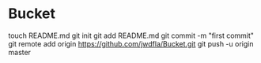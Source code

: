 Bucket
======
touch README.md
git init
git add README.md
git commit -m "first commit"
git remote add origin https://github.com/jwdfla/Bucket.git
git push -u origin master
